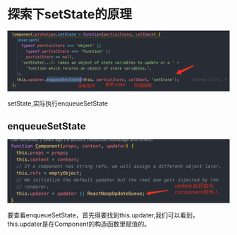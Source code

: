 # 探索下setState的原理

![image-20201016003241231](setState.assets/image-20201016003241231.png)

setState,实际执行enqueueSetState

## enqueueSetState

![image-20201016003616179](setState.assets/image-20201016003616179.png)

要查看enqueueSetState，首先得要找到this.updater,我们可以看到，this.updater是在Component的构造函数里赋值的。

